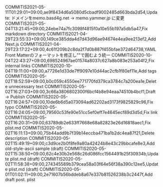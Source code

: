 COMMITIS2021-05-11T01:29:01+09:00,ae9f8434d6a5080d5cbadf9002485d663bda2d54,Update: ドメインをmemo.basd4g.net -> memo.yammer.jp に変更
COMMITIS2021-05-04T13:21:45+09:00,24ebe74a7fc3098f4815f0a10e55b197a5db5a47,Fix markdown directory
COMMITIS2021-04-29T23:55:33+09:00,149ce385dda4d7d43d96ae94674e4ea9ee213ef2,Add Next.js
COMMITIS2021-04-29T23:17:22+09:00,4c61f209b2c8da2f7d0b887f455bfae372d64738,YAML Front Matterのフォーマットを修正し""で囲むよう統一
COMMITIS2020-10-04T22:43:27+09:00,698524967ae01574a8037c627a8b083e253a04f2,Fix internal links
COMMITIS2020-10-04T19:11:00+09:00,a7726e1d33de7ff9097e10d44ac2cfb1f80ef11e,Add tags
COMMITIS2020-05-02T18:52:59+09:00,b0c059c4550ee771770fd379ca3784c7a200ea1e,Delete unnecessary text
COMMITIS2020-05-02T16:27:03+09:00,3c66a3806802300f6bcf4b8e94eaa74510b4bcf1,Draft -> Publish
COMMITIS2020-05-02T16:24:57+09:00,10de6b6d5a073094ad62202ad3173f9825829c96,Fix typo
COMMITIS2020-05-02T16:24:05+09:00,79560c53fe90e51cc5ef0eff7e4645ecf89d3d5d,Fix link
COMMITIS2020-05-02T16:20:31+09:00,63789db2e633ff7668e68a82823e26d16818aec1,Fix plist.md
COMMITIS2020-05-02T16:11:13+09:00,75b44add9b7f39b14eccba471ba1b2dc4ea87f21,Delete  description
COMMITIS2020-05-02T15:49:19+09:00,c3d9ce2b0f8fe9a80a42424b8e43c29bbcafe8e3,Add old-style-ascii sample (draft)
COMMITIS2020-05-02T15:38:50+09:00,62c4e30b2e568c26d086fcc1564491b25f30934b,Update plist.md (draft)
COMMITIS2020-05-02T11:58:38+09:00,274345589b379cea58a03f64e56f38a390c12ee5,Update plist.md (draft)
COMMITIS2020-05-01T01:02:11+09:00,2e71607b56bddeb8a67e337b81526238b3c2447f,Add draft post. plist
